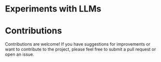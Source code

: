 # Experiments with LLMs

# Contributions
Contributions are welcome! If you have suggestions for improvements or want to contribute to the project, please feel free to submit a pull request or open an issue.

